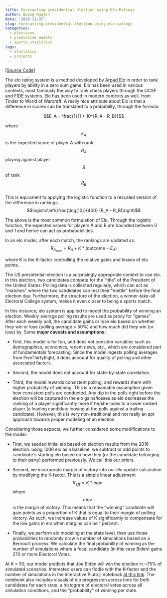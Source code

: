 ```yaml
---
title: Forecasting presidential election using Elo Ratings
author: Quang Nguyen
date: '2020-11-07'
slug: forecasting-presidential-election-using-elo-ratings
categories:
  - elections
  - predictive models
  - sports statistics
tags:
  - statistics
  - projects
---
```

[[Source Code](https://github.com/qpmnguyen/elo_presidente)]  

The elo rating system is a method developed by [Arpad Elo](https://en.wikipedia.org/wiki/Arpad_Elo) in order to rank players by ability in a zero sum game. Elo has been used in various contexts, most famously the way to rank chess players through the UCSF and FIDE systems. Elo has been used in modern contexts as well, from Tinder to World of Warcraft. A really nice attribute about Elo is that a difference in scores can be translated to a probability, through the formula:    

$$E_A = \frac{1}{1 + 10^{R_A - R_B}}$$

where $$E_A$$ is the expected score of player A with rank $$R_A$$ playing against player $$B$$ of rank $$R_B$$   
This is equivalent to applying the logistic function to a rescaled version of the difference in rankings   
$$logistic\left(\frac{\log(10)}{400} (R_A - R_B)\right)$$

The above is the most common formulation of Elo. Through the logistic function, the expected values for players A and B are bounded between 0 and 1 and hence can act as probababilities.  

In an elo model, after each match, the rankings are updated as: $$R_{A_{new}} = R_A + K * (\text{outcome} - E_A)$$   

where K is the K-factor controlling the relative gains and losses of elo points. 

The US presidential election is a surprisingly appropriate context to use elo. In this election, two candidates compete for the "title" of the President of the United States. Polling data is collected regularly, which can act as "matches" where the two candidates can test their "mettle" before the final election day. Furthermore, the structure of the election, a winner-take-all Electoral College system, makes it even closer to being a sports match.     

In this instance, elo system is applied to model the probability of winning an election. Weekly average polling results are used as proxy for "games". After each weekly poll, the candidate gains or lose elo based on whether they win or lose (polling average > 50%) and how much did they win (or lose) by. Some **major caveats and assumptions:**  

* First, this model is for fun, and does not consider variables such as demographics, economics, recent news, etc., which are considered part of fundamentals forecasting. Since the model ingests polling averages from FiveThirtyEight, it does account for quality of polling and other associated factors.  

* Second, the model does not account for state-by-state correlation.  

* Third, the model rewards consistent polling, and rewards them with higher probability of winning. This is a reasonable assumption given how consistent polls are conducted. Any dip in the polls right before the election will be captured in the elo gains/losses as elo decreases the ranking of a player significantly more if he/she loses to a lower ranked player (a leading candidate loosing at the polls against a trailing candidate). However, this is very non-traditional and not really an apt approach towards proper modeling of an election.     

Considering those aspects, we further considered some modifications to the model. 

* First, we seeded initial elo based on election results from the 2016 election. using 1000 elo as a baseline, we subtract or add points to candidate's starting elo based on how they (or the candidate belonging to their party) performed previously. We call this our priors.    

* Second, we incorporate margin of victory into our elo update calculation by modifying the K-factor. This is a simple linear adjustment $$K_{eff} = K * mov$$ where $$mov$$ is the margin of victory. This means that the "winning" candidate will gain points as a proportion of K that is equal to their margin of polling victory. As such, we increase values of K significantly to compensate for the low gains in elo when margins can be 1 percent.    

* Finally, we perform elo modeling at the state level, then use those probabilities to randomly draw a number of simulations based on a Bernoulli process. We calculate the final probability of winning as the number of simulations where a focal candidate (in this case Biden) gains 270 or more Electoral Votes.    

At K = 50, our model predicts that Joe Biden will win the election in ~75% of simulated scenarios. Interested users can fiddle with the K-factor and the number of simulations in the interactive Pluto.jl notebook [at this link](https://mybinder.org/v2/gh/fonsp/pluto-on-binder/master?urlpath=pluto/open?url=https%253A%252F%252Fgithub.com%252Fqpmnguyen%252Felo_presidente%252Fblob%252Fmaster%252Fanalysis.jl%253Fraw%253Dtrue). The notebook also includes visuals of elo progression across time for both candidates for each state, a histogram of electoral votes across all simulation conditions, and the "probability" of winning per state.  



